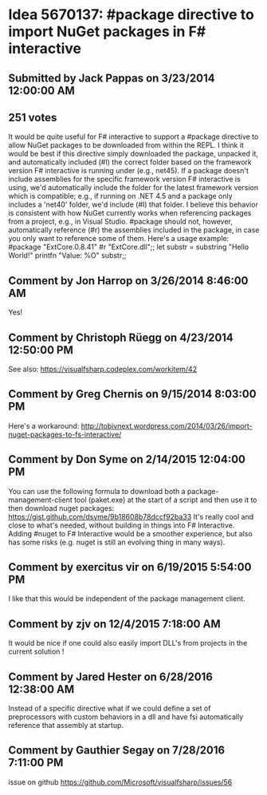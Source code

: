 # Idea 5670137: #package directive to import NuGet packages in F# interactive #

## Submitted by Jack Pappas on 3/23/2014 12:00:00 AM

## 251 votes

It would be quite useful for F# interactive to support a #package directive to allow NuGet packages to be downloaded from within the REPL. I think it would be best if this directive simply downloaded the package, unpacked it, and automatically included (#I) the correct folder based on the framework version F# interactive is running under (e.g., net45). If a package doesn't include assemblies for the specific framework version F# interactive is using, we'd automatically include the folder for the latest framework version which is compatible; e.g., if running on .NET 4.5 and a package only includes a 'net40' folder, we'd include (#I) that folder. I believe this behavior is consistent with how NuGet currently works when referencing packages from a project, e.g., in Visual Studio.
#package should not, however, automatically reference (#r) the assemblies included in the package, in case you only want to reference some of them.
Here's a usage example:
#package "ExtCore.0.8.41"
#r "ExtCore.dll";;
let substr = substring "Hello World!"
printfn "Value: %O" substr;;




## Comment by Jon Harrop on 3/26/2014 8:46:00 AM

Yes!

## Comment by Christoph Rüegg on 4/23/2014 12:50:00 PM

See also: https://visualfsharp.codeplex.com/workitem/42

## Comment by Greg Chernis on 9/15/2014 8:03:00 PM

Here's a workaround: http://tobivnext.wordpress.com/2014/03/26/import-nuget-packages-to-fs-interactive/

## Comment by Don Syme on 2/14/2015 12:04:00 PM

You can use the following formula to download both a package-management-client tool (paket.exe) at the start of a script and then use it to then download nuget packages:
https://gist.github.com/dsyme/9b18608b78dccf92ba33
It's really cool and close to what's needed, without building in things into F# Interactive.
Adding #nuget to F# Interactive would be a smoother experience, but also has some risks (e.g. nuget is still an evolving thing in many ways).

## Comment by exercitus vir on 6/19/2015 5:54:00 PM

I like that this would be independent of the package management client.

## Comment by zjv on 12/4/2015 7:18:00 AM

It would be nice if one could also easily import DLL's from projects in the current solution !

## Comment by Jared Hester on 6/28/2016 12:38:00 AM

Instead of a specific directive what if we could define a set of preprocessors with custom behaviors in a dll and have fsi automatically reference that assembly at startup.

## Comment by Gauthier Segay on 7/28/2016 7:11:00 PM

issue on github https://github.com/Microsoft/visualfsharp/issues/56

